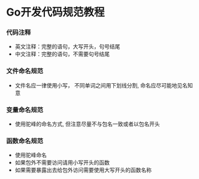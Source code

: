# Go开发代码规范教程

### 代码注释

- 英文注释：完整的语句，大写开头，句号结尾
- 中文注释：完整的语句，不需要句号结尾

### 文件命名规范

- 文件名应一律使用小写， 不同单词之间用下划线分割, 命名应尽可能地见名知意

### 变量命名规范

- 使用驼峰的命名方式, 但注意尽量不与包名一致或者以包名开头

### 函数命名规范

- 使用驼峰命名
- 如果包外不需要访问请用小写开头的函数
- 如果需要暴露出去给包外访问需要使用大写开头的函数名称
